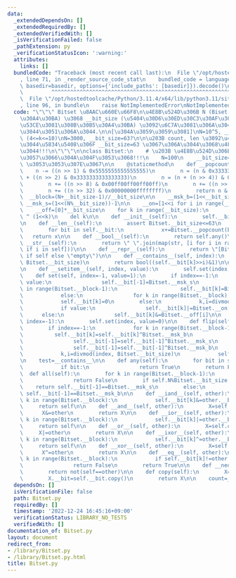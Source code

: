 ```yaml
---
data:
  _extendedDependsOn: []
  _extendedRequiredBy: []
  _extendedVerifiedWith: []
  _isVerificationFailed: false
  _pathExtension: py
  _verificationStatusIcon: ':warning:'
  attributes:
    links: []
  bundledCode: "Traceback (most recent call last):\n  File \"/opt/hostedtoolcache/Python/3.11.4/x64/lib/python3.11/site-packages/onlinejudge_verify/documentation/build.py\"\
    , line 71, in _render_source_code_stat\n    bundled_code = language.bundle(stat.path,\
    \ basedir=basedir, options={'include_paths': [basedir]}).decode()\n          \
    \         ^^^^^^^^^^^^^^^^^^^^^^^^^^^^^^^^^^^^^^^^^^^^^^^^^^^^^^^^^^^^^^^^^^^^^^^^^^^^^^^^^\n\
    \  File \"/opt/hostedtoolcache/Python/3.11.4/x64/lib/python3.11/site-packages/onlinejudge_verify/languages/python.py\"\
    , line 96, in bundle\n    raise NotImplementedError\nNotImplementedError\n"
  code: "\"\"\" Bitset \u8AAC\u660E\u66F8\n\u4E8B\u524D\u306B N (Biset \u306E\u30B5\
    \u30A4\u30BA) \u3068 __bit_size (\u5404\u30D6\u30ED\u30C3\u30AF\u3054\u3068\u306B\
    \u53CE\u3081\u308B\u30B5\u30A4\u30BA) \u3092\u6C7A\u3081\u306A\u304F\u3066\u306F\
    \u3044\u3051\u306A\u3044.\n\n[\u304A\u3059\u3059\u3081]\nN=10^5, __bit_size=N//k\
    \ (4<=k<=10)\nN=3000, __bit_size=63?\n\n\u203B count, len \u3092\u4F7F\u3044\u305F\
    \u3044\u5834\u5408\u306F __bit_size=63 \u3067\u306A\u3044\u3068\u4F7F\u3048\u306A\
    \u3044!!!\n\"\"\"\n\nclass Bitset:\n    # \u203B \u4E8B\u524D\u306B\u8A2D\u5B9A\
    \u3057\u3066\u304A\u304F\u3053\u3068!!!\n    N=100\n    __bit_size=63*1\n    #\
    \ \u3053\u3053\u307E\u3067\n\n    @staticmethod\n    def __popcount(n):\n    \
    \    n -= ((n >> 1) & 0x5555555555555555)\n        n = (n & 0x3333333333333333)\
    \ + ((n >> 2) & 0x3333333333333333)\n        n = (n + (n >> 4)) & 0x0f0f0f0f0f0f0f0f\n\
    \        n += ((n >> 8) & 0x00ff00ff00ff00ff)\n        n += ((n >> 16) & 0x0000ffff0000ffff)\n\
    \        n += ((n >> 32) & 0x00000000ffffffff)\n        return n & 0x7f\n\n  \
    \  __block=(N+__bit_size-1)//__bit_size\n\n    __msk_b=(1<<__bit_size)-1\n   \
    \ __msk_s=(1<<(N%__bit_size))-1\n\n    __on=[1<<i for i in range(__bit_size)]\n\
    \    __off=[0]*__bit_size\n    for k in range(__bit_size):\n        __off[k]=((1<<__bit_size)-1)\
    \ ^ (1<<k)\n    del k\n\n    def __init__(self):\n        self.__bit=[0]*Bitset.__block\n\
    \n    def __len__(self):\n        assert Bitset.__bit_size<=63\n        x=0\n\
    \        for bit in self.__bit:\n            x+=Bitset.__popcount(bit)\n     \
    \   return x\n\n    def __bool__(self):\n        return self.any()\n\n    def\
    \ __str__(self):\n        return \" \".join(map(str, [i for i in range(self.N)\
    \ if i in self]))\n\n    def __repr__(self):\n        return \"[Bitset] : \"+(str(self)\
    \ if self else \"empty\")\n\n    def __contains__(self, index):\n        k,i=divmod(index,\
    \ Bitset.__bit_size)\n        return bool((self.__bit[k]>>i)&1)\n\n    __getitem__=__contains__\n\
    \n    def __setitem__(self, index, value):\n        self.set(index, value)\n\n\
    \    def set(self, index=-1, value=1):\n        if index==-1:\n            if\
    \ value:\n                self.__bit[-1]=Bitset.__msk_s\n                for k\
    \ in range(Bitset.__block-1):\n                    self.__bit[k]=Bitset.__msk_b\n\
    \            else:\n                for k in range(Bitset.__block):\n        \
    \            self.__bit[k]=0\n        else:\n            k,i=divmod(index, Bitset.__bit_size)\n\
    \            if value:\n                self.__bit[k]|=Bitset.__on[i]\n      \
    \      else:\n                self.__bit[k]&=Bitset.__off[i]\n\n    def reset(self,\
    \ index=-1):\n        self.set(index, value=0)\n\n    def flip(self, index=-1):\n\
    \        if index==-1:\n            for k in range(Bitset.__block-1):\n      \
    \          self.__bit[k]=self.__bit[k]^Bitset.__msk_b\n            if self.N%Bitset.__bit_size:\n\
    \                self.__bit[-1]=self.__bit[-1]^Bitset.__msk_s\n            else:\n\
    \                self.__bit[-1]=self.__bit[-1]^Bitset.__msk_b\n        else:\n\
    \            k,i=divmod(index, Bitset.__bit_size)\n            self.__bit[k]^=Bitset.__on[i]\n\
    \n    test=__contains__\n\n    def any(self):\n        for bit in self.__bit:\n\
    \            if bit:\n                return True\n        return False\n\n  \
    \  def all(self):\n        for k in range(Bitset.__block-1):\n            if self.__bit[k]!=Bitset.__msk_b:\n\
    \                return False\n        if self.N%Bitset.__bit_size:\n        \
    \    return self.__bit[-1]==Bitset.__msk_s\n        else:\n            return\
    \ self.__bit[-1]==Bitset.__msk_b\n\n    def __iand__(self, other):\n        for\
    \ k in range(Bitset.__block):\n            self.__bit[k]&=other.__bit[k]\n   \
    \     return self\n\n    def __and__(self, other):\n        X=self.copy()\n  \
    \      X&=other\n        return X\n\n    def __ior__(self, other):\n        for\
    \ k in range(Bitset.__block):\n            self.__bit[k]|=other.__bit[k]\n   \
    \     return self\n\n    def __or__(self, other):\n        X=self.copy()\n   \
    \     X|=other\n        return X\n\n    def __ixor__(self, other):\n        for\
    \ k in range(Bitset.__block):\n            self.__bit[k]^=other.__bit[k]\n   \
    \     return self\n\n    def __xor__(self, other):\n        X=self.copy()\n  \
    \      X^=other\n        return X\n\n    def __eq__(self, other):\n        for\
    \ k in range(Bitset.__block):\n            if self.__bit[k]!=other.__bit[k]:\n\
    \                return False\n        return True\n\n    def __neq__(self, other):\n\
    \        return not(self==other)\n\n    def copy(self):\n        X=Bitset()\n\
    \        X.__bit=self.__bit.copy()\n        return X\n\n    count=__len__\n"
  dependsOn: []
  isVerificationFile: false
  path: Bitset.py
  requiredBy: []
  timestamp: '2022-12-24 16:45:16+09:00'
  verificationStatus: LIBRARY_NO_TESTS
  verifiedWith: []
documentation_of: Bitset.py
layout: document
redirect_from:
- /library/Bitset.py
- /library/Bitset.py.html
title: Bitset.py
---
```

